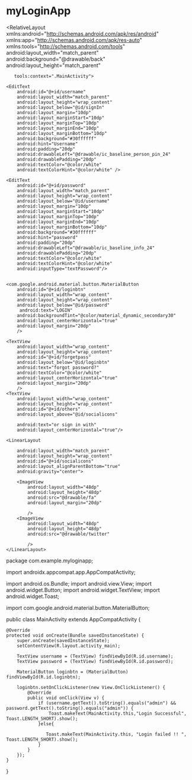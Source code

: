 # myLoginApp<?xml version="1.0" encoding="utf-8"?>
<RelativeLayout xmlns:android="http://schemas.android.com/apk/res/android"
    xmlns:app="http://schemas.android.com/apk/res-auto"
    xmlns:tools="http://schemas.android.com/tools"
    android:layout_width="match_parent"
    android:background="@drawable/back"
    android:layout_height="match_parent"


       tools:context=".MainActivity">

<TextView
    android:layout_width="match_parent"
    android:layout_height="wrap_content"
    android:id="@+id/signIn"
    android:text="Sign in"
    android:textColor="@color/white"
    android:textSize="35dp"
    android:textStyle="bold"
    android:layout_margin="50dp"
    android:gravity="center"
    />

    <EditText
        android:id="@+id/username"
        android:layout_width="match_parent"
        android:layout_height="wrap_content"
        android:layout_below="@id/signIn"
        android:layout_margin="10dp"
        android:layout_marginStart="10dp"
        android:layout_marginTop="10dp"
        android:layout_marginEnd="10dp"
        android:layout_marginBottom="10dp"
        android:background="#30ffffff"
        android:hint="Username"
        android:padding="20dp"
        android:drawableLeft="@drawable/ic_baseline_person_pin_24"
        android:drawablePadding="20dp"
        android:textColor="@color/white"
        android:textColorHint="@color/white" />

    <EditText
        android:id="@+id/password"
        android:layout_width="match_parent"
        android:layout_height="wrap_content"
        android:layout_below="@id/username"
        android:layout_margin="10dp"
        android:layout_marginStart="10dp"
        android:layout_marginTop="10dp"
        android:layout_marginEnd="10dp"
        android:layout_marginBottom="10dp"
        android:background="#30ffffff"
        android:hint="password"
        android:padding="20dp"
        android:drawableLeft="@drawable/ic_baseline_info_24"
        android:drawablePadding="20dp"
        android:textColor="@color/white"
        android:textColorHint="@color/white"
        android:inputType="textPassword"/>


    <com.google.android.material.button.MaterialButton
        android:id="@+id/loginbtn"
        android:layout_width="wrap_content"
        android:layout_height="wrap_content"
        android:layout_below="@id/password"
         android:text="LOGIN"
        android:backgroundTint="@color/material_dynamic_secondary30"
        android:layout_centerHorizontal="true"
        android:layout_margin="20dp"
        />

    <TextView
        android:layout_width="wrap_content"
        android:layout_height="wrap_content"
        android:id="@+id/forgetpass"
        android:layout_below="@id/loginbtn"
        android:text="forgot password?"
        android:textColor="@color/white"
        android:layout_centerHorizontal="true"
        android:layout_margin="20dp"
        />
    <TextView
        android:layout_width="wrap_content"
        android:layout_height="wrap_content"
        android:id="@+id/others"
        android:layout_above="@id/socialicons"

        android:text="or sign in with"
        android:layout_centerHorizontal="true"/>

    <LinearLayout

        android:layout_width="match_parent"
        android:layout_height="wrap_content"
        android:id="@+id/socialicons"
        android:layout_alignParentBottom="true"
        android:gravity="center">

        <ImageView
            android:layout_width="48dp"
            android:layout_height="48dp"
            android:src="@drawable/fa"
            android:layout_margin="20dp"

            />
        <ImageView
            android:layout_width="48dp"
            android:layout_height="48dp"
            android:src="@drawable/twitter"

            />
    </LinearLayout>







</RelativeLayout>



package com.example.myloginapp;

import androidx.appcompat.app.AppCompatActivity;

import android.os.Bundle;
import android.view.View;
import android.widget.Button;
import android.widget.TextView;
import android.widget.Toast;

import com.google.android.material.button.MaterialButton;

public class MainActivity extends AppCompatActivity {

    @Override
    protected void onCreate(Bundle savedInstanceState) {
        super.onCreate(savedInstanceState);
        setContentView(R.layout.activity_main);

        TextView username = (TextView) findViewById(R.id.username);
        TextView password = (TextView) findViewById(R.id.password);

        MaterialButton loginbtn = (MaterialButton) findViewById(R.id.loginbtn);

        loginbtn.setOnClickListener(new View.OnClickListener() {
            @Override
            public void onClick(View v) {
                if (username.getText().toString().equals("admin") && password.getText().toString().equals("admin")) {
                    Toast.makeText(MainActivity.this,"Login Successful", Toast.LENGTH_SHORT).show();
                }else{

                   Toast.makeText(MainActivity.this, "Login failed !! ", Toast.LENGTH_SHORT).show();
                }
            }
        });
    }
}


